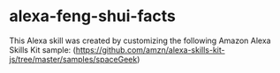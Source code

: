 # alexa-feng-shui-facts

This Alexa skill was created by customizing the following Amazon Alexa Skills Kit sample: (https://github.com/amzn/alexa-skills-kit-js/tree/master/samples/spaceGeek)